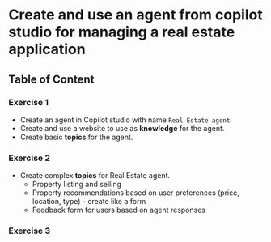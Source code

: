 # Create and use an agent from copilot studio for managing a real estate application

## Table of Content

### Exercise 1
- Create an agent in Copilot studio with name `Real Estate agent`.
- Create and use a website to use as **knowledge** for the agent.
- Create basic **topics** for the agent.


### Exercise 2
- Create complex **topics** for Real Estate agent.
  - Property listing and selling
  - Property recommendations based on user preferences (price, location, type) - create like a form
  - Feedback form for users based on agent responses 

### Exercise 3
